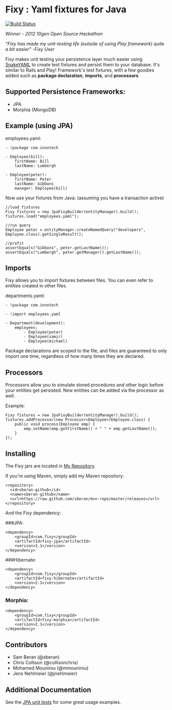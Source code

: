 Fixy : Yaml fixtures for Java
========
[![Build Status](https://secure.travis-ci.org/sberan/Fixy.png?branch=master)](http://travis-ci.org/sberan/Fixy)

 *Winner - 2012 10gen Open Source Hackathon*

 *"Fixy has made my unit-testing life (outside of using Play framework) quite a bit easier" -Fixy User*

Fixy makes unit testing your persistence layer much easier using [SnakeYAML](http://code.google.com/p/snakeyaml/) to
create test fixtures and persist them to your database. It's similar to Rails and Play! Framework's test
fixtures, with a few goodies added such as **package declaration**, **imports**, and **processors**


Supported Persistence Frameworks:
---------------------------------
 - JPA
 - Morphia (MongoDB)


Example (using JPA)
------------
employees.yaml:

    - !package com.innotech

    - Employee(bill):
        firstName: Bill
        lastName: Lumbergh

    - Employee(peter):
        firstName: Peter
        lastName: Gibbons
        manager: Employee(bill)

Now use your fixtures from Java: (assuming you have a transaction active)

    //load fixtures
    Fixy fixtures = new JpaFixyBuilder(entityManager).build();
    fixtures.load("employees.yaml");

    //run query
    Employee peter = entityManager.createNamedQuery("developers", Employee.class).getSingleResult();

    //profit
    assertEquals("Gibbons", peter.getLastName());
    assertEquals("Lumbergh", peter.getManager().getLastName());


Imports
-----------
Fixy allows you to import fixtures between files. You can even refer to entities created in other files.

departments.yaml:

    - !package com.innotech

    - !import employees.yaml

    - Department(development):
        employees:
            - Employee(peter)
            - Employee(samir)
            - Employee(michael)

Package declarations are scoped to the file, and files are guaranteed to only import one time, regardless of how many
times they are declared.

Processors
-------------
Processors allow you to simulate stored procedures and other logic before your entities get persisted.
New entities can be added via the processor as well.

Example:

    Fixy fixtures = new JpaFixyBuilder(entityManager).build();
    fixtures.addProcessor(new Processor<Employee>(Employee.class) {
        public void process(Employee emp) {
            emp.setName(emp.getFirstName() + " " + emp.getLastName());
        }
    });


Installing
---------------
The Fixy jars are located in [My Repository](https://github.com/sberan/mvn-repo/).

If you're using Maven, simply add my Maven repository:

    <repository>
      <id>sberan-github</id>
      <name>sberan-github</name>
      <url>https://raw.github.com/sberan/mvn-repo/master/releases</url>
    </repository>

And the Fixy dependency:

###JPA:

    <dependency>
        <groupId>com.fixy</groupId>
        <artifactId>fixy-jpa</artifactId>
        <version>2.1</version>
    </dependency>


###Hibernate:

    <dependency>
        <groupId>com.fixy</groupId>
        <artifactId>fixy-hibernate</artifactId>
        <version>2.1</version>
    </dependency>


### Morphia:

    <dependency>
        <groupId>com.fixy</groupId>
        <artifactId>fixy-morphia</artifactId>
        <version>2.1</version>
    </dependency>

Contributors
-------------
 - Sam Beran (@sberan)
 - Chris Collison (@collisonchris)
 - Mohamed Mounirou (@mmounirou)
 - Jens Nehlmeier (@jnehlmeier)

Additional Documentation
-----------

See the [JPA unit tests](https://github.com/sberan/Fixy/tree/master/fixy-jpa/src/test) for some great usage examples.
